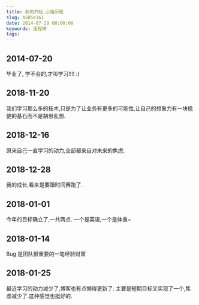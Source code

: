 ```yaml
---
title: 新的开始,心路历程
slug: b585e161
date: 2014-07-20 00:00:00
keywords: 里程碑
tags:
---
```

## 2014-07-20
毕业了,
学不会的,才叫学习!!!!
:) 


## 2018-11-20
我们学习那么多的技术,只是为了让业务有更多的可能性,让自己的想象力有一块稳健的基石而不是胡思乱想.

## 2018-12-16
原来自己一直学习的动力,全部都来自对未来的焦虑.

## 2018-12-28
我的成长,看来是要跟时间赛跑了.

## 2018-01-01
今年的目标确立了,一共两点. 一个是英语,一个是体重~

## 2018-01-14
Bug 是团队很重要的一笔经验财富

## 2018-01-25
最近学习的动力减少了,博客也有点懒得更新了.
主要是短期目标又实现了一个,焦虑减少了.这种感觉也挺好的.